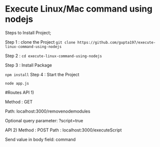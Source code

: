 # Execute Linux/Mac command using nodejs

Steps to Install Project;

Step 1 : clone the Project
`git clone https://github.com/gupta197/execute-linux-command-using-nodejs`

Step 2 : `cd execute-linux-command-using-nodejs`

Step 3 : Install Package

`npm install`
Step 4 : Start the Project

`node app.js`

#Routes
API 1)

Method : GET

Path: localhost:3000/removenodemodules

Optional query parameter: ?script=true

API 2) 
Method : POST
Path : localhost:3000/executeScript

Send value in body field:  command
